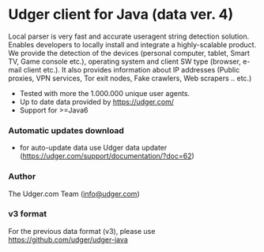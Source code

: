 # Udger client for Java (data ver. 4)
Local parser is very fast and accurate useragent string detection solution. Enables developers to locally install and integrate a highly-scalable product.
We provide the detection of the devices (personal computer, tablet, Smart TV, Game console etc.), operating system and client SW type (browser, e-mail client etc.).
It also provides information about IP addresses (Public proxies, VPN services, Tor exit nodes, Fake crawlers, Web scrapers .. etc.)


- Tested with more the 1.000.000 unique user agents.
- Up to date data provided by https://udger.com/
- Support for >=Java6


### Automatic updates download
- for auto-update data use Udger data updater (https://udger.com/support/documentation/?doc=62)

### Author
The Udger.com Team (info@udger.com)

### v3 format
For the previous data format (v3), please use https://github.com/udger/udger-java
